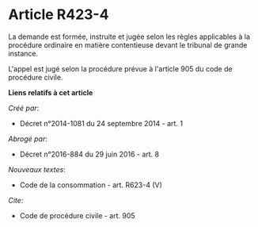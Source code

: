 # Article R423-4

La demande est formée, instruite et jugée selon les règles applicables à la procédure ordinaire en matière contentieuse
devant le tribunal de grande instance. 

L'appel est jugé selon la procédure prévue à l'article 905 du code de procédure civile.

**Liens relatifs à cet article**

_Créé par_:

  - Décret n°2014-1081 du 24 septembre 2014 - art. 1

_Abrogé par_:

  - Décret n°2016-884 du 29 juin 2016 - art. 8

_Nouveaux textes_:

  - Code de la consommation - art. R623-4 (V)

_Cite_:

  - Code de procédure civile - art. 905
